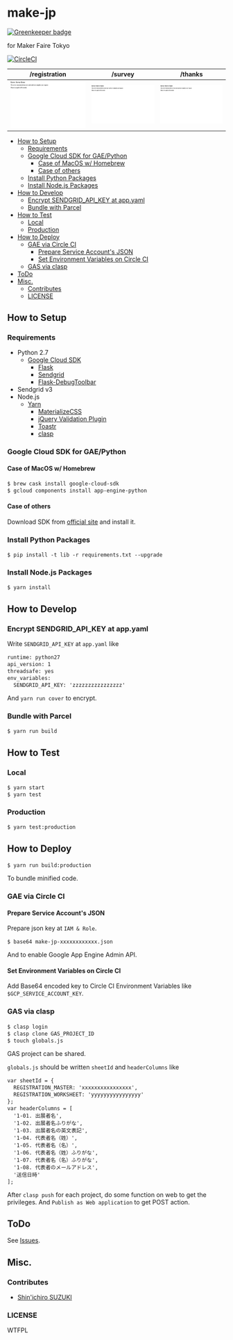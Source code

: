 # make-jp

[![Greenkeeper badge](https://badges.greenkeeper.io/sforzando/make-jp.svg)](https://greenkeeper.io/)

for Maker Faire Tokyo

[![CircleCI](https://circleci.com/gh/sforzando/make-jp/tree/master.svg?style=svg)](https://circleci.com/gh/sforzando/make-jp/tree/master)

|                               /registration                                |                               /survey                                |                               /thanks                                |
| :------------------------------------------------------------------------: | :------------------------------------------------------------------: | :------------------------------------------------------------------: |
| ![](https://github.com/sforzando/make-jp/raw/master/test/registration.png) | ![](https://github.com/sforzando/make-jp/raw/master/test/survey.png) | ![](https://github.com/sforzando/make-jp/raw/master/test/thanks.png) |

- [How to Setup](#how-to-setup)
  - [Requirements](#requirements)
  - [Google Cloud SDK for GAE/Python](#google-cloud-sdk-for-gaepython)
    - [Case of MacOS w/ Homebrew](#case-of-macos-w-homebrew)
    - [Case of others](#case-of-others)
  - [Install Python Packages](#install-python-packages)
  - [Install Node.js Packages](#install-nodejs-packages)
- [How to Develop](#how-to-develop)
  - [Encrypt SENDGRID_API_KEY at app.yaml](#encrypt-sendgridapikey-at-appyaml)
  - [Bundle with Parcel](#bundle-with-parcel)
- [How to Test](#how-to-test)
  - [Local](#local)
  - [Production](#production)
- [How to Deploy](#how-to-deploy)
  - [GAE via Circle CI](#gae-via-circle-ci)
    - [Prepare Service Account's JSON](#prepare-service-accounts-json)
    - [Set Environment Variables on Circle CI](#set-environment-variables-on-circle-ci)
  - [GAS via clasp](#gas-via-clasp)
- [ToDo](#todo)
- [Misc.](#misc)
  - [Contributes](#contributes)
  - [LICENSE](#license)

## How to Setup

### Requirements

* Python 2.7
  * [Google Cloud SDK](https://cloud.google.com/sdk/)
    * [Flask](http://flask.pocoo.org/)
    * [Sendgrid](https://github.com/sendgrid/sendgrid-python)
    * [Flask-DebugToolbar](https://flask-debugtoolbar.readthedocs.io/en/latest/)
* Sendgrid v3
* Node.js
  * [Yarn](https://yarnpkg.com/)
    * [MaterializeCSS](http://materializecss.com)
    * [jQuery Validation Plugin](https://jqueryvalidation.org)
    * [Toastr](https://github.com/CodeSeven/toastr)
    * [clasp](https://github.com/google/clasp)

### Google Cloud SDK for GAE/Python

#### Case of MacOS w/ Homebrew

```
$ brew cask install google-cloud-sdk
$ gcloud components install app-engine-python
```

#### Case of others

Download SDK from [official site](https://cloud.google.com/sdk/) and install it.

### Install Python Packages

```
$ pip install -t lib -r requirements.txt --upgrade
```

### Install Node.js Packages

```
$ yarn install
```

## How to Develop

### Encrypt SENDGRID_API_KEY at app.yaml

Write `SENDGRID_API_KEY` at `app.yaml` like

```
runtime: python27
api_version: 1
threadsafe: yes
env_variables:
  SENDGRID_API_KEY: 'zzzzzzzzzzzzzzzz'
```

And `yarn run cover` to encrypt.

### Bundle with Parcel

```
$ yarn run build
```

## How to Test

### Local

```
$ yarn start
$ yarn test
```

### Production

```
$ yarn test:production
```

## How to Deploy

```
$ yarn run build:production
```

To bundle minified code.

### GAE via Circle CI

#### Prepare Service Account's JSON

Prepare json key at `IAM & Role`.

```
$ base64 make-jp-xxxxxxxxxxxx.json
```

And to enable Google App Engine Admin API.

#### Set Environment Variables on Circle CI

Add Base64 encoded key to Circle CI Environment Variables like `$GCP_SERVICE_ACCOUNT_KEY`.

### GAS via clasp

```
$ clasp login
$ clasp clone GAS_PROJECT_ID
$ touch globals.js
```

GAS project can be shared.

`globals.js` should be written `sheetId` and `headerColumns` like

```
var sheetId = {
  REGISTRATION_MASTER: 'xxxxxxxxxxxxxxxx',
  REGISTRATION_WORKSHEET: 'yyyyyyyyyyyyyyyy'
};
var headerColumns = [
  '1-01. 出展者名',
  '1-02. 出展者名ふりがな',
  '1-03. 出展者名の英文表記',
  '1-04. 代表者名（姓）',
  '1-05. 代表者名（名）',
  '1-06. 代表者名（姓）ふりがな',
  '1-07. 代表者名（名）ふりがな',
  '1-08. 代表者のメールアドレス',
  '送信日時'
];
```

After `clasp push` for each project, do some function on web to get the privileges.
And `Publish as Web application` to get POST action.

## ToDo

See [Issues](https://github.com/sforzando/make=jp/issues).

## Misc.

### Contributes

* [Shin'ichiro SUZUKI](shin@sforzando.co.jp)

### LICENSE

WTFPL
